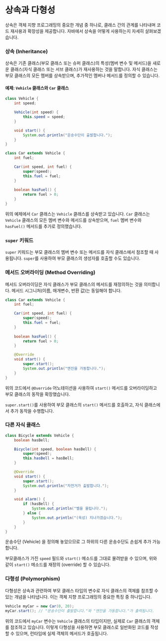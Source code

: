 # 상속과 다형성

상속은 객체 지향 프로그래밍의 중요한 개념 중 하나로, 클래스 간의 관계를 나타내며 코드 재사용과 확장성을 제공합니다. 자바에서 상속을 어떻게 사용하는지 자세히 살펴보겠습니다.

### 상속 (Inheritance)

상속은 기존 클래스(부모 클래스 또는 슈퍼 클래스)의 특성(멤버 변수 및 메서드)을 새로운 클래스(자식 클래스 또는 서브 클래스)가 재사용하는 것을 말합니다. 자식 클래스는 부모 클래스의 모든 멤버를 상속받으며, 추가적인 멤버나 메서드를 정의할 수 있습니다.

#### 예제: `Vehicle` 클래스와 `Car` 클래스

```java
class Vehicle {
    int speed;

    Vehicle(int speed) {
        this.speed = speed;
    }

    void start() {
        System.out.println("운송수단이 출발합니다.");
    }
}
```

```java
class Car extends Vehicle {
    int fuel;

    Car(int speed, int fuel) {
        super(speed);
        this.fuel = fuel;
    }
    
    boolean hasFuel() {
        return fuel > 0;
    }
}
```

위의 예제에서 `Car` 클래스는 `Vehicle` 클래스를 상속받고 있습니다. `Car` 클래스는 `Vehicle` 클래스의 모든 멤버 변수와 메서드를 상속받으며, `fuel` 멤버 변수와 `hasFuel()` 메서드를 추가로 정의했습니다.



### `super` 키워드

`super` 키워드는 부모 클래스의 멤버 변수 또는 메서드를 자식 클래스에서 참조할 때 사용됩니다. `super`를 사용하여 부모 클래스의 생성자를 호출할 수도 있습니다.



### 메서드 오버라이딩 (Method Overriding)

메서드 오버라이딩은 자식 클래스가 부모 클래스의 메서드를 재정의하는 것을 의미합니다. 메서드 시그니처(이름, 매개변수, 반환 값)는 동일해야 합니다.

```java
class Car extends Vehicle {
    int fuel;

    Car(int speed, int fuel) {
        super(speed);
        this.fuel = fuel;
    }
    
    boolean hasFuel() {
        return fuel > 0;
    }

    @Override
    void start() {
        super.start();
        System.out.println("엔진을 가동합니다.");
    }
}
```

위의 코드에서 `@Override` 어노테이션을 사용하여 `start()` 메서드를 오버라이딩하고 부모 클래스의 동작을 확장했습니다.

`super.start()`를 사용하여 부모 클래스의 `start()` 메서드를 호출하고, 자식 클래스에서 추가 동작을 수행합니다.



### 다른 자식 클래스

```java
class Bicycle extends Vehicle {
    boolean hasBell;

    Bicycle(int speed, boolean hasBell) {
        super(speed);
        this.hasBell = hasBell;
    }

    @Override
    void start() {
        super.start();
        System.out.println("자전거가 출발합니다.");
    }

    void alarm() {
        if (hasBell) {
            System.out.println("벨을 울립니다.");
        } else {
            System.out.println("(육성) 지나가겠습니다.");
        }
    }
}
```

운송수단 (Vehicle) 을 정의해 놓았으므로 그 하위의 다른 운송수단도 손쉽게 추가 가능합니다.

부모클래스가 가진 `speed` 필드와 `start()` 메소드를 그대로 물려받을 수 있으며, 위와 같이 `start()` 메소드를 재정의 (override) 할 수 있습니다.





### 다형성 (Polymorphism)

다형성은 상속과 관련하여 부모 클래스 타입의 변수로 자식 클래스의 객체를 참조할 수 있는 개념을 나타냅니다. 이는 객체 지향 프로그래밍의 중요한 특징 중 하나입니다.

```java
Vehicle myCar = new Car(0, 20);
myCar.start(); // "운송수단이 출발합니다."와 "엔진을 가동합니다."가 출력됩니다.
```

위의 코드에서 `myCar` 변수는 `Vehicle` 클래스의 타입이지만, 실제로 `Car` 클래스의 객체를 참조하고 있습니다. 이렇게 다형성을 사용하면 부모 클래스로 일반화된 코드를 작성할 수 있으며, 런타임에 실제 객체의 메서드가 호출됩니다.





